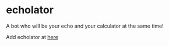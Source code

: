 # echolator
A bot who will be your echo and your calculator at the same time!

Add echolator at [here](line://ti/p/%40ban4934y)
